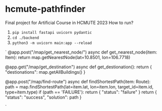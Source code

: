 # hcmute-pathfinder

Final project for Artificial Course in HCMUTE 2023
How to run?

1. `pip install fastapi uvicorn pydantic`
2. `cd ./backend`
3. `python3 -m uvicorn main:app --reload`

`
@app.post("/map/get_nearest_node/")
async def get_nearest_node(item: Item):
    return map.getNearestNode(lat=10.8501, lon=106.7718)

@app.get("/map/get_destination")
async def get_destionation():
    return {
        "destionations": map.getAllBuildings()
    }

@app.post("/map/find-route")
async def findShortestPath(item: Route):
    path = map.findShortestPath(lat=item.lat, lon=item.lon, target_id=item.id, type=item.type)
    if (path == 'FAILURE'):
        return {
            "status": "failure"
        }
    return {
        "status": "success",
        "solution": path
    }

   `
